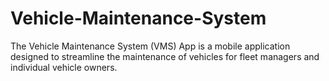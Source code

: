 # Vehicle-Maintenance-System
The Vehicle Maintenance System (VMS) App is a mobile application designed to streamline the maintenance of vehicles for fleet managers and individual vehicle owners.

